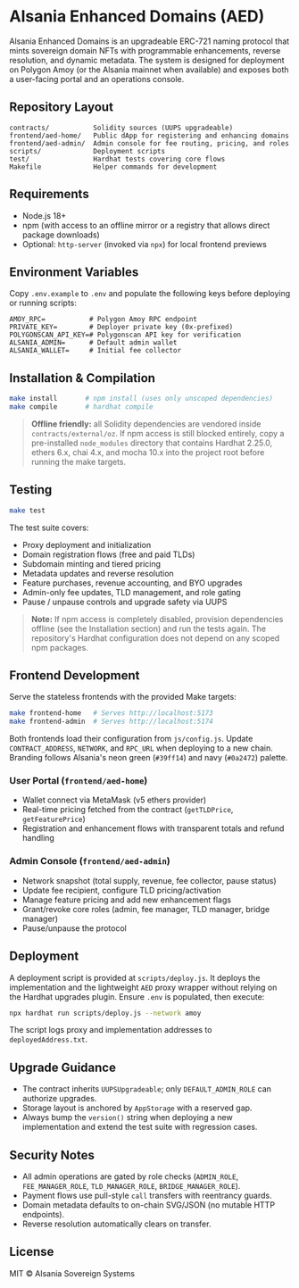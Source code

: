 # Alsania Enhanced Domains (AED)

Alsania Enhanced Domains is an upgradeable ERC-721 naming protocol that mints sovereign domain NFTs with programmable enhancements, reverse resolution, and dynamic metadata. The system is designed for deployment on Polygon Amoy (or the Alsania mainnet when available) and exposes both a user-facing portal and an operations console.

## Repository Layout

```
contracts/           Solidity sources (UUPS upgradeable)
frontend/aed-home/   Public dApp for registering and enhancing domains
frontend/aed-admin/  Admin console for fee routing, pricing, and roles
scripts/             Deployment scripts
test/                Hardhat tests covering core flows
Makefile             Helper commands for development
```

## Requirements

* Node.js 18+
* npm (with access to an offline mirror or a registry that allows direct package downloads)
* Optional: `http-server` (invoked via `npx`) for local frontend previews

## Environment Variables

Copy `.env.example` to `.env` and populate the following keys before deploying or running scripts:

```
AMOY_RPC=           # Polygon Amoy RPC endpoint
PRIVATE_KEY=        # Deployer private key (0x-prefixed)
POLYGONSCAN_API_KEY=# Polygonscan API key for verification
ALSANIA_ADMIN=      # Default admin wallet
ALSANIA_WALLET=     # Initial fee collector
```

## Installation & Compilation

```bash
make install       # npm install (uses only unscoped dependencies)
make compile       # hardhat compile
```

> **Offline friendly:** all Solidity dependencies are vendored inside `contracts/external/oz`. If npm access is still blocked entirely, copy a pre-installed `node_modules` directory that contains Hardhat 2.25.0, ethers 6.x, chai 4.x, and mocha 10.x into the project root before running the make targets.

## Testing

```bash
make test
```

The test suite covers:
* Proxy deployment and initialization
* Domain registration flows (free and paid TLDs)
* Subdomain minting and tiered pricing
* Metadata updates and reverse resolution
* Feature purchases, revenue accounting, and BYO upgrades
* Admin-only fee updates, TLD management, and role gating
* Pause / unpause controls and upgrade safety via UUPS

> **Note:** If npm access is completely disabled, provision dependencies offline (see the Installation section) and run the tests again. The repository's Hardhat configuration does not depend on any scoped npm packages.

## Frontend Development

Serve the stateless frontends with the provided Make targets:

```bash
make frontend-home   # Serves http://localhost:5173
make frontend-admin  # Serves http://localhost:5174
```

Both frontends load their configuration from `js/config.js`. Update `CONTRACT_ADDRESS`, `NETWORK`, and `RPC_URL` when deploying to a new chain. Branding follows Alsania's neon green (`#39ff14`) and navy (`#0a2472`) palette.

### User Portal (`frontend/aed-home`)
* Wallet connect via MetaMask (v5 ethers provider)
* Real-time pricing fetched from the contract (`getTLDPrice`, `getFeaturePrice`)
* Registration and enhancement flows with transparent totals and refund handling

### Admin Console (`frontend/aed-admin`)
* Network snapshot (total supply, revenue, fee collector, pause status)
* Update fee recipient, configure TLD pricing/activation
* Manage feature pricing and add new enhancement flags
* Grant/revoke core roles (admin, fee manager, TLD manager, bridge manager)
* Pause/unpause the protocol

## Deployment

A deployment script is provided at `scripts/deploy.js`. It deploys the implementation and the lightweight `AED` proxy wrapper without relying on the Hardhat upgrades plugin. Ensure `.env` is populated, then execute:

```bash
npx hardhat run scripts/deploy.js --network amoy
```

The script logs proxy and implementation addresses to `deployedAddress.txt`.

## Upgrade Guidance

* The contract inherits `UUPSUpgradeable`; only `DEFAULT_ADMIN_ROLE` can authorize upgrades.
* Storage layout is anchored by `AppStorage` with a reserved gap.
* Always bump the `version()` string when deploying a new implementation and extend the test suite with regression cases.

## Security Notes

* All admin operations are gated by role checks (`ADMIN_ROLE`, `FEE_MANAGER_ROLE`, `TLD_MANAGER_ROLE`, `BRIDGE_MANAGER_ROLE`).
* Payment flows use pull-style `call` transfers with reentrancy guards.
* Domain metadata defaults to on-chain SVG/JSON (no mutable HTTP endpoints).
* Reverse resolution automatically clears on transfer.

## License

MIT © Alsania Sovereign Systems
